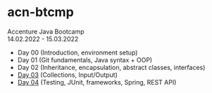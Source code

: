 # acn-btcmp
Accenture Java Bootcamp <br>
14.02.2022 - 15.03.2022

- Day 00 (Introduction, environment setup) <br>
- Day 01 (Git fundamentals, Java syntax + OOP) <br>
- Day 02 (Inheritance, encapsulation, abstract classes, interfaces) <br>
- <a href="https://github.com/waff13/acn-btcmp/tree/master/src/Day03">Day 03</a> (Collections, Input/Output) <br>
- <a href="https://github.com/waff13/acn-btcmp/tree/master/src/Day03">Day 04</a> (Testing, JUnit, frameworks, Spring, REST API) <br>
